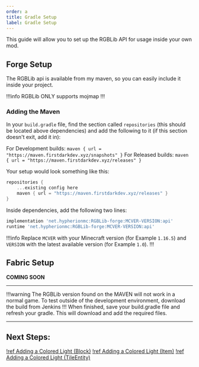 ```yaml
---
order: a
title: Gradle Setup
label: Gradle Setup
---
```

This guide will allow you to set up the RGBLib API for usage inside your own mod.

## Forge Setup
The RGBLib api is available from my maven, so you can easily include it inside your project.

!!!info
RGBLib ONLY supports mojmap
!!!

### Adding the Maven
In your `build.gradle` file, find the section called `repositories` (this should be located above dependencies) and add the following to it (if this section doesn't exit, add it in):

For Development builds:
`maven { url = "https://maven.firstdarkdev.xyz/snapshots" }`
For Released builds:
`maven { url = "https://maven.firstdarkdev.xyz/releases" }`

Your setup would look something like this:
```gradle
repositories {
    ...existing config here
    maven { url = "https://maven.firstdarkdev.xyz/releases" }
}
```

Inside dependencies, add the following two lines:
```gradle
implementation 'net.hypherionmc:RGBLib-forge:MCVER-VERSION:api'
runtime 'net.hypherionmc:RGBLib-forge:MCVER-VERSION:api'
```

!!!info
Replace `MCVER` with your Minecraft version (for Example `1.16.5`) and `VERSION` with the latest available version (for Example `1.0`).
!!!
&nbsp;
## Fabric Setup

**COMING SOON**

---

!!!warning
The RGBLib version found on the MAVEN will not work in a normal game. To test outside of the development environment, download the build from Jenkins
!!!
When finished, save your build.gradle file and refresh your gradle. This will download and add the required files.

---

## Next Steps:

[!ref Adding a Colored Light (Block)](/rgblib/mod-dev-api/coloredblock/)
[!ref Adding a Colored Light (Item)](/rgblib/mod-dev-api/coloreditem/)
[!ref Adding a Colored Light (TileEntity)](/rgblib/mod-dev-api/coloredte/)
